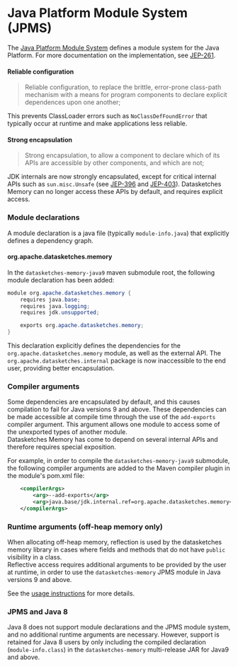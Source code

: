 <!--
    Licensed to the Apache Software Foundation (ASF) under one
    or more contributor license agreements.  See the NOTICE file
    distributed with this work for additional information
    regarding copyright ownership.  The ASF licenses this file
    to you under the Apache License, Version 2.0 (the
    "License"); you may not use this file except in compliance
    with the License.  You may obtain a copy of the License at

      http://www.apache.org/licenses/LICENSE-2.0

    Unless required by applicable law or agreed to in writing,
    software distributed under the License is distributed on an
    "AS IS" BASIS, WITHOUT WARRANTIES OR CONDITIONS OF ANY
    KIND, either express or implied.  See the License for the
    specific language governing permissions and limitations
    under the License.
-->

# Java Platform Module System (JPMS)

The [Java Platform Module System](https://openjdk.java.net/projects/jigsaw/spec/) defines a module 
system for the Java Platform. For more documentation on the implementation, see 
[JEP-261](https://openjdk.java.net/jeps/261).

#### Reliable configuration 

> Reliable configuration, to replace the brittle, error-prone class-path mechanism with a means 
for program components 
> to declare explicit dependences upon one another;

This prevents ClassLoader errors such as `NoClassDefFoundError` that typically occur at runtime 
and make applications less reliable.

#### Strong encapsulation

> Strong encapsulation, to allow a component to declare which of its APIs are accessible by other 
components, and which are not;

JDK internals are now strongly encapsulated, except for critical internal APIs such as 
`sun.misc.Unsafe` (see [JEP-396](https://openjdk.java.net/jeps/396) and 
[JEP-403](https://openjdk.java.net/jeps/403)).
Datasketches Memory can no longer access these APIs by default, and requires explicit access.

### Module declarations

A module declaration is a java file (typically `module-info.java`) that explicitly defines a 
dependency graph.

#### org.apache.datasketches.memory

In the `datasketches-memory-java9` maven submodule root, the following module declaration has 
been added:

```java
module org.apache.datasketches.memory {
    requires java.base;
    requires java.logging;
    requires jdk.unsupported;

    exports org.apache.datasketches.memory;
}
```

This declaration explicitly defines the dependencies for the `org.apache.datasketches.memory` module, as well as the 
external API. The `org.apache.datasketches.internal` package is now inaccessible to the end user, 
providing better encapsulation. 

### Compiler arguments

Some dependencies are encapsulated by default, and this causes compilation to fail for 
Java versions 9 and above.
These dependencies can be made accessible at compile time through the use of the 
`add-exports` compiler argument.
This argument allows one module to access some of the unexported types of another module.  
Datasketches Memory has come to depend on several internal APIs and therefore requires special 
exposition.

For example, in order to compile the `datasketches-memory-java9` submodule, the following compiler 
arguments are added to the Maven compiler plugin in the module's pom.xml file:

```xml
    <compilerArgs>
        <arg>--add-exports</arg>
        <arg>java.base/jdk.internal.ref=org.apache.datasketches.memory</arg>
    </compilerArgs>
```

### Runtime arguments (off-heap memory only)

When allocating off-heap memory, reflection is used by the datasketches memory library in cases 
where fields and methods that do not have `public` visibility in a class.  
Reflective access requires additional arguments to be provided by the user at runtime, 
in order to use the `datasketches-memory` JPMS module in Java versions 9 and above.

See the [usage instructions](usage-instructions.md) for more details.

### JPMS and Java 8

Java 8 does not support module declarations and the JPMS module system, and no additional
runtime arguments are necessary.
However, support is retained for Java 8 users by only including the compiled declaration 
(`module-info.class`) in the `datasketches-memory` multi-release JAR for Java9 and above.
